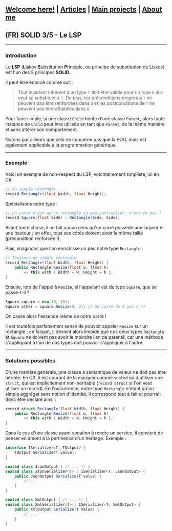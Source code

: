 ## [Welcome here!](https://vpenando.github.io) | [Articles](https://vpenando.github.io/articles.html) | [Main projects](https://vpenando.github.io/projects.html) | [About me](https://vpenando.github.io/about.html)

## (FR) SOLID 3/5 - Le LSP

---

### Introduction

Le **LSP** (**L**iskov **S**ubstitution **P**rinciple, ou principe de substitution de Liskov) est l'un des 5 principes **SOLID**.

Il peut être énoncé comme suit :

> Tout invariant inhérent à un type `T` doit être valide pour un type `U` si `U` veut se substituer à `T`. De plus, les préconditions propres à `T` ne peuvent pas être renforcées dans `U` et les postconditions de `T` ne peuvent pas être affaiblies dans `U`.

Pour faire simple, si une classe `Child` hérite d'une classe `Parent`, alors toute instance de `Child` peut être utilisée en tant que `Parent`, de la même manière et sans altérer son comportement.

Notons par ailleurs que cela ne concerne pas que la POO, mais est également applicable à la programmation générique.

---

### Exemple

Voici un exemple de non-respect du LSP, volontairement simpliste, ici en C#.
```c#
// Un simple rectangle
record Rectangle(float Width, float Height);
```
Spécialisons notre type :
```c#
// Un carré n'est qu'un rectangle un peu particulier, n'est-ce pas ?
record Square(float Side) : Rectangle(Side, Side);
```

Avant toute chose, il ne fait aucun sens qu'un carré possède une largeur et une hauteur ; en effet, tous ses côtés doivent avoir la même taille (précondition renforcée !).

Puis, imaginons que l'on enrichisse un peu notre type `Rectangle` :
```c#
// Toujours un simple rectangle
record Rectangle(float Width, float Height) {
    public Rectangle Resize(float w, float h)
        => this with { Width = w, Height = h };
}
```
Ensuite, lors de l'appel à `Resize`, si l'appelant est de type `Square`, que se passe-t-il ?
```c#
Square square = new(10, 10);
Square other = square.Resize(4, 2); // Un carré de 4 par 2 !?
```
On casse alors l'essence même de notre carré !

Il est toutefois parfaitement sensé de pouvoir appeler `Resize` sur un rectangle ; ce faisant, il devient alors limpide que nos deux types `Rectangle` et `Square` ne doivent pas avoir le moindre lien de parenté, car une méthode s'appliquant à l'un de nos types doit pouvoir s'appliquer à l'autre.

---

### Solutions possibles

D'une manière générale, une classe à sémantique de valeur ne doit pas être héritée. En C#, il est courant de la marquer comme `sealed` ou d'utiliser une `struct`, qui est implicitement non-héritable (`record struct` si l'on veut utiliser un record).
En l'occurrence, notre type `Rectangle` n'étant qu'un simple aggrégat sans notion d'identité, il correspond tout à fait et pourrait donc être déclaré ainsi :
```c#
record struct Rectangle(float Width, float Height) {
    public Rectangle Resize(float w, float h)
        => this with { Width = w, Height = h };
}
```

Dans le cas d'une classe ayant vocation à rendre un service, il convient de penser en amont à la pertinence d'un héritage. Exemple :
```c#
interface ISerializer<T, TOutput> {
    TOutput Serialize(T value);
}

sealed class JsonOutput { /* ... */ }
sealed class JsonSerializer<T> : ISerializer<T, JsonOutput> {
    public JsonOutput Serialize(T value) {
        // ...
    }
}

sealed class XmlOutput { /* ... */ }
sealed class XmlSerializer<T> : ISerializer<T, XmlOutput> {
    public XmlOutput Serialize(T value) {
        // ...
    }
}
```
